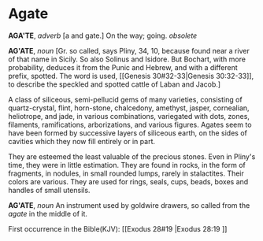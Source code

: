 # Agate

**AGA'TE**, _adverb_ \[a and gate.\] On the way; going. _obsolete_

**AG'ATE**, _noun_ \[Gr. so called, says Pliny, 34, 10, because found near a river of that name in Sicily. So also Solinus and Isidore. But Bochart, with more probability, deduces it from the Punic and Hebrew, and with a different prefix, spotted. The word is used, [[Genesis 30#32-33|Genesis 30:32-33]], to describe the speckled and spotted cattle of Laban and Jacob.\]

A class of siliceous, semi-pellucid gems of many varieties, consisting of quartz-crystal, flint, horn-stone, chalcedony, amethyst, jasper, cornealian, heliotrope, and jade, in various combinations, variegated with dots, zones, filaments, ramifications, arborizations, and various figures. Agates seem to have been formed by successive layers of siliceous earth, on the sides of cavities which they now fill entirely or in part.

They are esteemed the least valuable of the precious stones. Even in Pliny's time, they were in little estimation. They are found in rocks, in the form of fragments, in nodules, in small rounded lumps, rarely in stalactites. Their colors are various. They are used for rings, seals, cups, beads, boxes and handles of small utensils.

**AG'ATE**, _noun_ An instrument used by goldwire drawers, so called from the _agate_ in the middle of it.

First occurrence in the Bible(KJV): [[Exodus 28#19 |Exodus 28:19 ]]